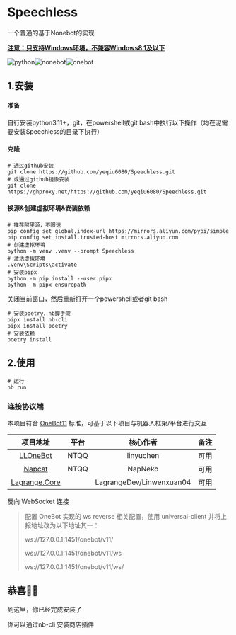 # Speechless

一个普通的基于Nonebot的实现

<u>**注意：只支持Windows环境，不兼容Windows8.1及以下**</u>

![python](https://img.shields.io/badge/python-v3.11%2B-blue)![nonebot](https://img.shields.io/badge/nonebot-v2.3.3-yellow)![onebot](https://img.shields.io/badge/onebot-v11-black)

## 1.安装

#### 准备

自行安装python3.11+，git，在powershell或git bash中执行以下操作（均在泥需要安装Speechless的目录下执行）

#### 克隆

```
# 通过github安装
git clone https://github.com/yeqiu6080/Speechless.git
# 或通过github镜像安装
git clone https://ghproxy.net/https://github.com/yeqiu6080/Speechless.git
```

#### 换源&创建虚拟环境&安装依赖

```
# 推荐阿里源，不限速
pip config set global.index-url https://mirrors.aliyun.com/pypi/simple
pip config set install.trusted-host mirrors.aliyun.com
# 创建虚拟环境
python -m venv .venv --prompt Speechless
# 激活虚拟环境
.venv\Scripts\activate
# 安装pipx
python -m pip install --user pipx
python -m pipx ensurepath
```

关闭当前窗口，然后重新打开一个powershell或者git bash

```
# 安装poetry，nb脚手架
pipx install nb-cli
pipx install poetry
# 安装依赖
poetry install
```

## 2.使用

```
# 运行
nb run
```

### 连接协议端

本项目符合 [OneBot11](https://github.com/howmanybots/onebot) 标准，可基于以下项目与机器人框架/平台进行交互

|                           项目地址                           | 平台 |         核心作者         | 备注 |
| :----------------------------------------------------------: | :--: | :----------------------: | :--: |
|       [LLOneBot](https://github.com/LLOneBot/LLOneBot)       | NTQQ |        linyuchen         | 可用 |
|        [Napcat](https://github.com/NapNeko/NapCatQQ)         | NTQQ |         NapNeko          | 可用 |
| [Lagrange.Core](https://github.com/LagrangeDev/Lagrange.Core) |      | LagrangeDev/Linwenxuan04 | 可用 |

反向 WebSocket 连接

> 配置 OneBot 实现的 ws reverse 相关配置，使用 universal-client 并将上报地址改为以下地址其一： 
>
> ws://127.0.0.1:1451/onebot/v11/ 
>
> ws://127.0.0.1:1451/onebot/v11/ws 
>
> ws://127.0.0.1:1451/onebot/v11/ws/

## 恭喜🎉🎉

到这里，你已经完成安装了

你可以通过nb-cli 安装商店插件